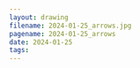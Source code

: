 ```yaml
---
layout: drawing
filename: 2024-01-25_arrows.jpg
pagename: 2024-01-25_arrows
date: 2024-01-25
tags:
---
```

